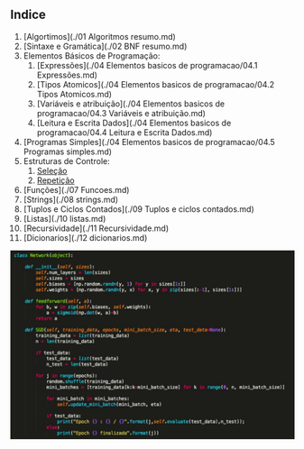 ## Indice

1.  [Algortimos](./01 Algoritmos resumo.md)
1. [Sintaxe e Gramática](./02 BNF resumo.md)
1.  Elementos Básicos de Programação:
    1. [Expressões](./04 Elementos basicos de programacao/04.1 Expressões.md)
    1. [Tipos Atomicos](./04 Elementos basicos de programacao/04.2 Tipos Atomicos.md)
    1. [Variáveis e atribuição](./04 Elementos basicos de programacao/04.3 Variáveis e atribuição.md)
    1. [Leitura e Escrita Dados](./04 Elementos basicos de programacao/04.4 Leitura e Escrita Dados.md)
1.  [Programas Simples](./04 Elementos basicos de programacao/04.5 Programas simples.md)
1.  Estruturas de Controle:
    1. [Seleção](./05EstruturaControleSelecao.md)
    1. [Repetição](./06EstruturaControleRepeticao.md)
1. [Funções](./07 Funcoes.md)
1. [Strings](./08 strings.md)
1. [Tuplos e Ciclos Contados](./09 Tuplos e ciclos contados.md)
1. [Listas](./10 listas.md)
1. [Recursividade](./11 Recursividade.md)
1. [Dicionarios](./12 dicionarios.md)



![](figures/imageJPEG.jpg)
